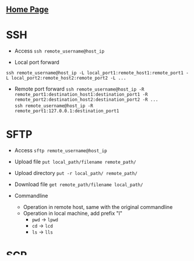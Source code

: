 [Home Page](https://longchengong.github.io)
---

# SSH

* Access
`ssh remote_username@host_ip`

* Local port forward

`ssh remote_username@host_ip -L local_port1:remote_host1:remote_port1 -L local_port2:remote_host2:remote_port2 -L ...`

* Remote port forward
`ssh remote_username@host_ip -R remote_port1:destination_host1:destination_port1 -R remote_port2:destination_host2:destination_port2 -R ...`  
`ssh remote_username@host_ip -R remote_port1:127.0.0.1:destination_port1`

# SFTP

* Access
`sftp remote_username@host_ip`

* Upload file
`put local_path/filename remote_path/`

* Upload directory
`put -r local_path/ remote_path/`

* Download file
`get remote_path/filename local_path/`

* Commandline
  + Operation in remote host, same with the original commandline
  + Operation in local machine, add prefix "l"
    - `pwd` -> `lpwd`
    - `cd` -> `lcd`
    - `ls` -> `lls`

# SCP

* Copy local file to remote host
`scp local_path/filename remote_username@host_ip:/remote_path/`
* Copy local diretory to remote host
`scp -r local_path remote_username@host_ip:/remote_path/`
* Copy remote file to local
`scp remote_username@host_ip:remote_path/filename local_path/`
* Copy remote directory to local
`scp -r remote_username@host_ip:remote_directory local_path/`


---
[Home Page](https://longchengong.github.io)
